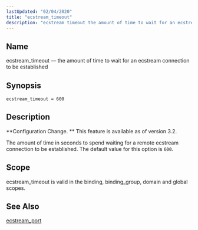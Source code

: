 ```yaml
---
lastUpdated: "02/04/2020"
title: "ecstream_timeout"
description: "ecstream timeout the amount of time to wait for an ecstream connection to be established ecstream timeout 600 Configuration Change This feature is available as of version 3 2 The amount of time in seconds to spend waiting for a remote ecstream connection to be established The default value for..."
---
```


<a name="conf.ref.ecstream_timeout"></a> 
## Name

ecstream_timeout — the amount of time to wait for an ecstream connection to be established

## Synopsis

`ecstream_timeout = 600`

<a name="idp9458240"></a> 
## Description

**Configuration Change. ** This feature is available as of version 3.2.

The amount of time in seconds to spend waiting for a remote ecstream connection to be established. The default value for this option is `600`.

<a name="idp9463168"></a> 
## Scope

ecstream_timeout is valid in the binding, binding_group, domain and global scopes.

<a name="idp9464848"></a> 
## See Also

[ecstream_port](/momentum/3/3-reference/3-reference-conf-ref-ecstream-port)